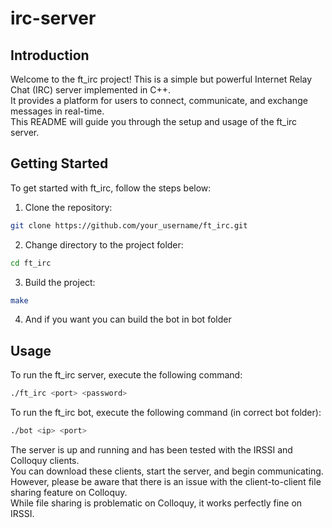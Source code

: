 # irc-server
## Introduction
Welcome to the ft_irc project! This is a simple but powerful Internet Relay Chat (IRC) server implemented in C++.  
It provides a platform for users to connect, communicate, and exchange messages in real-time.  
This README will guide you through the setup and usage of the ft_irc server.
## Getting Started
To get started with ft_irc, follow the steps below:  
1. Clone the repository:
```bash
git clone https://github.com/your_username/ft_irc.git  
```
2. Change directory to the project folder:
```bash
cd ft_irc 
```
3. Build the project:
```bash
make
```
4. And if you want you can build the bot in bot folder
## Usage
To run the ft_irc server, execute the following command:
```bash
./ft_irc <port> <password>
```
To run the ft_irc bot, execute the following command (in correct bot folder):
```bash
./bot <ip> <port>
```
The server is up and running and has been tested with the IRSSI and Colloquy clients.  
You can download these clients, start the server, and begin communicating.  
However, please be aware that there is an issue with the client-to-client file sharing feature on Colloquy.  
While file sharing is problematic on Colloquy, it works perfectly fine on IRSSI.
